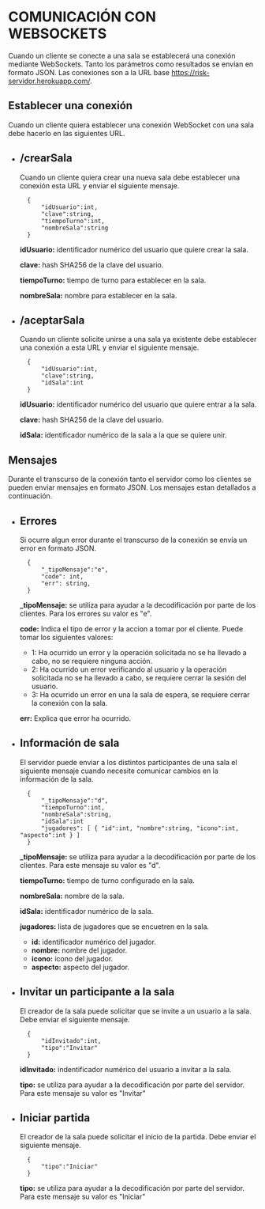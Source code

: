 # COMUNICACIÓN CON WEBSOCKETS
Cuando un cliente se conecte a una sala se establecerá una conexión mediante WebSockets. Tanto los parámetros como resultados se envían en formato JSON. Las conexiones son a la URL base https://risk-servidor.herokuapp.com/.

## Establecer una conexión
Cuando un cliente quiera establecer una conexión WebSocket con una sala debe hacerlo en las siguientes URL.

- ## /crearSala
    Cuando un cliente quiera crear una nueva sala debe establecer una conexión esta URL y enviar el siguiente mensaje.
        
        { 
            "idUsuario":int, 
            "clave":string, 
            "tiempoTurno":int, 
            "nombreSala":string 
        }
    
    **idUsuario:** identificador numérico del usuario que quiere crear la sala.
    
    **clave:** hash SHA256 de la clave del usuario.

    **tiempoTurno:** tiempo de turno para establecer en la sala.

    **nombreSala:** nombre para establecer en la sala.
    
- ## /aceptarSala
    Cuando un cliente solicite unirse a una sala ya existente debe establecer una conexión a esta URL y enviar el siguiente mensaje.

        { 
            "idUsuario":int, 
            "clave":string, 
            "idSala":int 
        }
    
    **idUsuario:** identificador numérico del usuario que quiere entrar a la sala.
    
    **clave:** hash SHA256 de la clave del usuario.

    **idSala:** identificador numérico de la sala a la que se quiere unir.

## Mensajes
Durante el transcurso de la conexión tanto el servidor como los clientes se pueden enviar mensajes en formato JSON. Los mensajes estan detallados a continuación.

- ## Errores
    Si ocurre algun error durante el transcurso de la conexión se envía un error en formato JSON.

        {
            "_tipoMensaje":"e",
            "code": int,
            "err": string,
        }

    **_tipoMensaje:** se utiliza para ayudar a la decodificación por parte de los clientes. Para los errores su valor es "e".

    **code:** Indica el tipo de error y la accion a tomar por el cliente. Puede tomar los siguientes valores:
    - 1: Ha ocurrido un error y la operación solicitada no se ha llevado a cabo, no se requiere ninguna acción.
    - 2: Ha ocurrido un error verificando al usuario y la operación solicitada no se ha llevado a cabo, se requiere cerrar la sesión del usuario.
    - 3: Ha ocurrido un error en una la sala de espera, se requiere cerrar la conexión con la sala.

    **err:** Explica que error ha ocurrido.

- ## Información de sala
    El servidor puede enviar a los distintos participantes de una sala el siguiente mensaje cuando necesite comunicar cambios en la información de la sala.
    
        { 
            "_tipoMensaje":"d", 
            "tiempoTurno":int, 
            "nombreSala":string, 
            "idSala":int
            "jugadores": [ { "id":int, "nombre":string, "icono":int, "aspecto":int } ] 
        }

    **_tipoMensaje:** se utiliza para ayudar a la decodificación por parte de los clientes. Para este mensaje su valor es "d".

    **tiempoTurno:** tiempo de turno configurado en la sala.

    **nombreSala:** nombre de la sala.

    **idSala:** identificador numérico de la sala.

    **jugadores:** lista de jugadores que se encuetren en la sala.
    - **id:** identificador numérico del jugador.
    - **nombre:** nombre del jugador.
    - **icono:** icono del jugador.
    - **aspecto:** aspecto del jugador.

- ## Invitar un participante a la sala
    El creador de la sala puede solicitar que se invite a un usuario a la sala. Debe enviar el siguiente mensaje.
        
        { 
            "idInvitado":int, 
            "tipo":"Invitar" 
        } 

    **idInvitado:** indentificador numérico del usuario a invitar a la sala.
    
    **tipo:** se utiliza para ayudar a la decodificación por parte del servidor. Para este mensaje su valor es "Invitar"

- ## Iniciar partida
    El creador de la sala puede solicitar el inicio de la partida. Debe enviar el siguiente mensaje.

        {
            "tipo":"Iniciar"
        }

    **tipo:** se utiliza para ayudar a la decodificación por parte del servidor. Para este mensaje su valor es "Iniciar"

<!--
wss::// /unirsePartida
    JSON { "idUsuario":int, "clave":string, "idSala":int }

MENSAJE CUANDO COMIENZA PARTIDA
    <- partidaCompleta {
        "_tipoMensaje": "p",
        "tiempoTurno": int,
        "nombreSala": string,
        "turnoActual": int,
        "fase": int,
        "jugadores": [ { "id":int, "nombre":string, "icono":int, "aspecto":int, "sigueVivo":bool } ] ,
        "listaTerritorios": [ { "numJugador":int, "tropas":int } ]
    }

MENSAJES DURANTE LA PARTIDA
    <- partidaCompleta

    <-> AccionPartida {
    	"_tipoMensaje": "a",
        "origen":int,
        "objetivo":int,
        "numTropasOrigen":int,
        "numTropasObjetivo":int,
        "tipo":string -> [Reclutar, Mover, Atacar]
    }

    <- { "_tipoMensaje":"e", "code":int , "err":string }

    <- FinPartida {
    	"_tipoMensaje":"f"
        "ganador":string,
        "riskos":int
    }
-->
